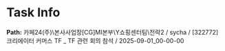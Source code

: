 # Task Info

**Path:** 카페24(주)\본사사업장\[CG]MI본부\Y쇼핑센터팀\전략2 / sycha / [322772] 크리에이터 커머스 TF _ TF 관련 회의 참석 / 2025-09-01_00-00-00

